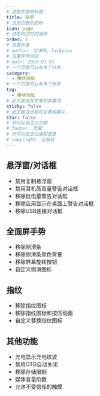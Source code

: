 ```yaml
---
# 这是文章的标题
title: 杂项
# 这是页面的图标
icon: page
# 这是侧边栏的顺序
order: 7
# 设置作者
# author: 忆清鸣、luckyzyx
# 设置写作时间
# date: 2020-01-01
# 一个页面可以有多个分类
category:
  - 模块功能
# 一个页面可以有多个标签
tag:
  - 模块功能
# 此页面会在文章列表置顶
sticky: false
# 此页面会出现在文章收藏中
star: false
# 你可以自定义页脚
# footer: 页脚
# 你可以自定义版权信息
# copyright: 无版权
---
```


## 悬浮窗/对话框

- 禁用复制悬浮窗
- 禁用耳机高音量警告对话框
- 移除低电量警告对话框
- 移除应用显示在桌面上警告对话框
- 移除USB连接对话框

## 全面屏手势

- 移除侧滑条
- 移除侧滑条黑色背景
- 移除屏幕旋转按钮
- 自定义侧滑图标

## 指纹

- 移除指纹图标
- 移除指纹图标和按压动画
- 自定义替换指纹图标

## 其他功能

- 充电显示充电纹波
- 禁用OTG自动关闭
- 移除存储限制
- 媒体音量阶数
- 允许不受信任的触摸